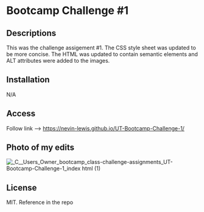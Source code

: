 # Bootcamp Challenge #1

## Descriptions
This was the challenge assigement #1. The CSS style sheet was updated to be more concise. The HTML was updated to contain semantic elements and ALT attributes were added to the images.

## Installation
N/A

## Access
Follow link --> https://nevin-lewis.github.io/UT-Bootcamp-Challenge-1/
## Photo of my edits

![_C__Users_Owner_bootcamp_class-challenge-assignments_UT-Bootcamp-Challenge-1_index html (1)](https://user-images.githubusercontent.com/64855834/190940087-ce72506f-b0b7-42cb-8e90-80c40af7d594.png)

## License 
MIT. Reference in the repo
